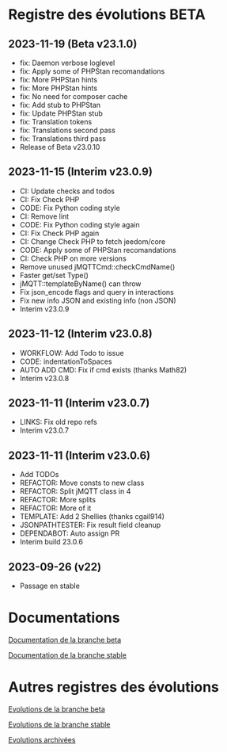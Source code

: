 # Registre des évolutions BETA

## 2023-11-19 (Beta v23.1.0)
- fix: Daemon verbose loglevel
- fix: Apply some of PHPStan recomandations
- fix: More PHPStan hints
- fix: More PHPStan hints
- fix: No need for composer cache
- fix: Add stub to PHPStan
- fix: Update PHPStan stub
- fix: Translation tokens
- fix: Translations second pass
- fix: Translations third pass
- Release of Beta v23.0.10

## 2023-11-15 (Interim v23.0.9)
- CI: Update checks and todos
- CI: Fix Check PHP
- CODE: Fix Python coding style
- CI: Remove lint
- CODE: Fix Python coding style again
- CI: Fix Check PHP again
- CI: Change Check PHP to fetch jeedom/core
- CODE: Apply some of PHPStan recomandations
- CI: Check PHP on more versions
- Remove unused jMQTTCmd::checkCmdName()
- Faster get/set Type()
- jMQTT::templateByName() can throw
- Fix json_encode flags and query in interactions
- Fix new info JSON and existing info (non JSON)
- Interim v23.0.9

## 2023-11-12 (Interim v23.0.8)
- WORKFLOW: Add Todo to issue
- CODE: indentationToSpaces
- AUTO ADD CMD: Fix if cmd exists (thanks Math82)
- Interim v23.0.8

## 2023-11-11 (Interim v23.0.7)
- LINKS: Fix old repo refs
- Interim v23.0.7

## 2023-11-11 (Interim v23.0.6)
- Add TODOs
- REFACTOR: Move consts to new class
- REFACTOR: Split jMQTT class in 4
- REFACTOR: More splits
- REFACTOR: More of it
- TEMPLATE: Add 2 Shellies (thanks cgail914)
- JSONPATHTESTER: Fix result field cleanup
- DEPENDABOT: Auto assign PR
- Interim build 23.0.6

## 2023-09-26 (v22)
- Passage en stable


# Documentations

[Documentation de la branche beta](index_beta)

[Documentation de la branche stable](index)


# Autres registres des évolutions

[Evolutions de la branche beta](changelog_beta)

[Evolutions de la branche stable](changelog)

[Evolutions archivées](changelog_archived)
